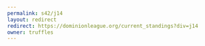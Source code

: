 ```yaml
---
permalink: s42/j14
layout: redirect
redirect: https://dominionleague.org/current_standings?div=j14
owner: truffles
---
```

